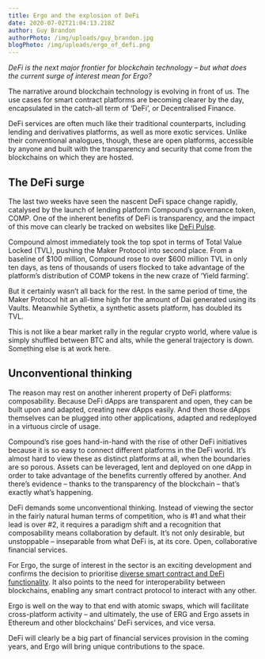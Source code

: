 ```yaml
---
title: Ergo and the explosion of DeFi
date: 2020-07-02T21:04:13.218Z
author: Guy Brandon
authorPhoto: /img/uploads/guy_brandon.jpg
blogPhoto: /img/uploads/ergo_of_defi.png
---
```

*DeFi is the next major frontier for blockchain technology – but what does the current surge of interest mean for Ergo?*

The narrative around blockchain technology is evolving in front of us. The use cases for smart contract platforms are becoming clearer by the day, encapsulated in the catch-all term of ‘DeFi’, or Decentralised Finance.

DeFi services are often much like their traditional counterparts, including lending and derivatives platforms, as well as more exotic services. Unlike their conventional analogues, though, these are open platforms, accessible by anyone and built with the transparency and security that come from the blockchains on which they are hosted.

## The DeFi surge

The last two weeks have seen the nascent DeFi space change rapidly, catalysed by the launch of lending platform Compound’s governance token, COMP. One of the inherent benefits of DeFi is transparency, and the impact of this move can clearly be tracked on websites like [DeFi Pulse](https://defipulse.com/).

Compound almost immediately took the top spot in terms of Total Value Locked (TVL), pushing the Maker Protocol into second place. From a baseline of $100 million, Compound rose to over $600 million TVL in only ten days, as tens of thousands of users flocked to take advantage of the platform’s distribution of COMP tokens in the new craze of ‘Yield farming’.

But it certainly wasn’t all back for the rest. In the same period of time, the Maker Protocol hit an all-time high for the amount of Dai generated using its Vaults. Meanwhile Sythetix, a synthetic assets platform, has doubled its TVL.

This is not like a bear market rally in the regular crypto world, where value is simply shuffled between BTC and alts, while the general trajectory is down. Something else is at work here.

## Unconventional thinking

The reason may rest on another inherent property of DeFi platforms: composability. Because DeFi dApps are transparent and open, they can be built upon and adapted, creating new dApps easily. And then those dApps themselves can be plugged into other applications, adapted and redeployed in a virtuous circle of usage.

Compound’s rise goes hand-in-hand with the rise of other DeFi initiatives because it is so easy to connect different platforms in the DeFi world. It’s almost hard to view these as distinct platforms at all, when the boundaries are so porous. Assets can be leveraged, lent and deployed on one dApp in order to take advantage of the benefits currently offered by another. And there’s evidence – thanks to the transparency of the blockchain – that’s exactly what’s happening.

DeFi demands some unconventional thinking. Instead of viewing the sector in the fairly natural human terms of competition, who is #1 and what their lead is over #2, it requires a paradigm shift and a recognition that composability means collaboration by default. It’s not only desirable, but unstoppable – inseparable from what DeFi is, at its core. Open, collaborative financial services.

For Ergo, the surge of interest in the sector is an exciting development and confirms the decision to prioritise [diverse smart contract and DeFi functionality](https://ergoplatform.org/en/blog/2020_03_16_ergo_sigma/). It also points to the need for interoperability between blockchains, enabling any smart contract protocol to interact with any other.

Ergo is well on the way to that end with atomic swaps, which will facilitate cross-platform activity – and ultimately, the use of ERG and Ergo assets in Ethereum and other blockchains’ DeFi services, and vice versa.

DeFi will clearly be a big part of financial services provision in the coming years, and Ergo will bring unique contributions to the space.